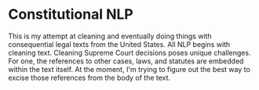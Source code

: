 # Constitutional NLP
This is my attempt at cleaning and eventually doing things with consequential legal texts from the United States. 
All NLP begins with cleaning text. Cleaning Supreme Court decisions poses unique challenges. 
For one, the references to other cases, laws, and statutes are embedded within the text itself. At the moment, I'm
trying to figure out the best way to excise those references from the body of the text. 
